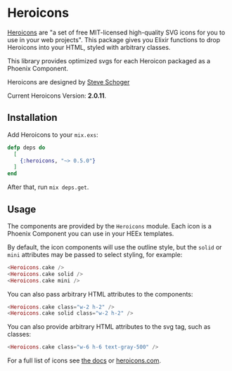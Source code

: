 # Heroicons

[Heroicons](https://heroicons.com) are "a set of free MIT-licensed high-quality SVG icons for you to use in your web projects". This package gives you Elixir functions to drop Heroicons into your HTML, styled with arbitrary classes.

This library provides optimized svgs for each Heroicon packaged as a Phoenix Component.

Heroicons are designed by [Steve Schoger](https://twitter.com/steveschoger)

Current Heroicons Version: **2.0.11**.

## Installation

Add Heroicons to your `mix.exs`:

```elixir
defp deps do
  [
    {:heroicons, "~> 0.5.0"}
  ]
end
```

After that, run `mix deps.get`.

## Usage

The components are provided by the `Heroicons` module. Each icon is a Phoenix Component you can use in your HEEx templates.

By default, the icon components will use the outline style, but the `solid` or
`mini` attributes may be passed to select styling, for example:

```eex
<Heroicons.cake />
<Heroicons.cake solid />
<Heroicons.cake mini />
```

You can also pass arbitrary HTML attributes to the components:

 ```eex
<Heroicons.cake class="w-2 h-2" />
<Heroicons.cake solid class="w-2 h-2" />
```

You can also provide arbitrary HTML attributes to the svg tag, such as classes:

```eex
<Heroicons.cake class="w-6 h-6 text-gray-500" />
```

For a full list of icons see [the docs](https://hexdocs.pm/heroicons/api-reference.html) or [heroicons.com](https://heroicons.com/).
